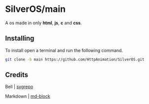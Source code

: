 # SilverOS/main
A os made in only **html**, **js**, **c** and **css**.

## Installing
To install open a terminal and run the following command.

```bash
git clone -b main https://github.com/HttpAnimation/SilverOS.git
```

## Credits
Bell | [svgrepo](https://www.svgrepo.com/svg/52215/bell)

Markdown | [md-block](https://md-block.verou.me/)